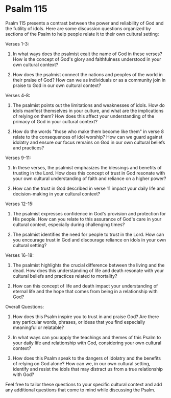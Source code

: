 # Psalm 115

Psalm 115 presents a contrast between the power and reliability of God and the futility of idols. Here are some discussion questions organized by sections of the Psalm to help people relate it to their own cultural setting:

Verses 1-3:

1. In what ways does the psalmist exalt the name of God in these verses? How is the concept of God's glory and faithfulness understood in your own cultural context?

2. How does the psalmist connect the nations and peoples of the world in their praise of God? How can we as individuals or as a community join in praise to God in our own cultural context?

Verses 4-8:

1. The psalmist points out the limitations and weaknesses of idols. How do idols manifest themselves in your culture, and what are the implications of relying on them? How does this affect your understanding of the primacy of God in your cultural context?

2. How do the words "those who make them become like them" in verse 8 relate to the consequences of idol worship? How can we guard against idolatry and ensure our focus remains on God in our own cultural beliefs and practices?

Verses 9-11:

1. In these verses, the psalmist emphasizes the blessings and benefits of trusting in the Lord. How does this concept of trust in God resonate with your own cultural understanding of faith and reliance on a higher power?

2. How can the trust in God described in verse 11 impact your daily life and decision-making in your cultural context?

Verses 12-15:

1. The psalmist expresses confidence in God's provision and protection for His people. How can you relate to this assurance of God's care in your cultural context, especially during challenging times?

2. The psalmist identifies the need for people to trust in the Lord. How can you encourage trust in God and discourage reliance on idols in your own cultural setting?

Verses 16-18:

1. The psalmist highlights the crucial difference between the living and the dead. How does this understanding of life and death resonate with your cultural beliefs and practices related to mortality?

2. How can this concept of life and death impact your understanding of eternal life and the hope that comes from being in a relationship with God?

Overall Questions:

1. How does this Psalm inspire you to trust in and praise God? Are there any particular words, phrases, or ideas that you find especially meaningful or relatable?

2. In what ways can you apply the teachings and themes of this Psalm to your daily life and relationship with God, considering your own cultural context?

3. How does this Psalm speak to the dangers of idolatry and the benefits of relying on God alone? How can we, in our own cultural setting, identify and resist the idols that may distract us from a true relationship with God?

Feel free to tailor these questions to your specific cultural context and add any additional questions that come to mind while discussing the Psalm.